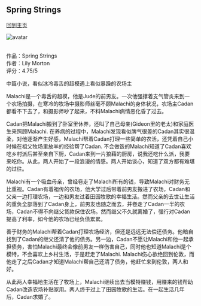 ## Spring Strings
[回到主页](https://boheme130.github.io/Fiction.git.io/)

![avatar](https://thomaskinkade.com/wp-content/uploads/2020/02/redret_cnu.jpg)
<br>
<br>



作品：Spring Strings <br>
作者：Lily Morton <br>
评分：4.75/5 <br>

中篇小说，看似冰冷毒舌的超模遇上看似暴躁的农场主

Malachi是一个毒舌的超模，他是Jude的前男友。一次他强撑着支气管炎来到一个农场拍摄，在寒冷的牧场中摄影师丝毫不顾Malachi的身体状况，农场主Cadan都看不下去了，和摄影师吵了起来，不料Malachi病情恶化昏了过去。

Cadan把Malachi搬到了卧室里休养，还叫了自己母亲(Gideon里的老太)和家庭医生来照顾Malachi. 在养病的过程中，Malachi发现看似脾气很差的Cadan其实很温柔，对他逐渐产生好感，Malachi帮着Cadan打理一些简单的农活，还凭着自己小时候在祖父牧场里放羊的经验帮了Cadan. 不会做饭的Malachi知道了Cadan喜欢吃乡村派后甚至亲自下厨，Cadan来到一片狼藉的厨房，说我还吃什么派，我要来吃你。从此，两人开始了一段浪漫的情感。两人开始谈心，知道了双方都有难堪的过往。

Malachi有一个吸血母亲，曾经卷走了Malachi所有的钱，导致Malachi对财务无比重视。Cadan有着祖传的农场，他大学过后带着前男友搬进了农场，Cadan和父亲一边打理农场，一边和男友过着田园牧歌的幸福生活。然而父亲的去世让生活的重负全部落到了Cadan身上，前男友也随之而去，并卷走了Cadan一半的农场，Cadan不得不向继父贷款保住农场。然而继父不久就离婚了，强行对Cadan提高了利率，如今他的农场已经负债累累。

善于财务的Malachi帮着Cadan打理农场经济，但还是远远无法偿还债务。他暗自找到了Cadan的继父还清了他的债务。另一边，Cadan不愿让Malachi和他一起承担债务，害怕Malachi最终会像前男友一样伤害自己，同时他也知道Malachi是个模特，不会喜欢上乡村生活，于是赶走了Malachi. Malachi伤心欲绝回到伦敦，而他走了之后Cadan才知道Malachi帮自己还清了债务，他赶忙来到伦敦，两人和好。

从此两人幸福地生活在了牧场上，Malachi继续出去当模特赚钱，用赚来的钱帮助Cadan改造农场补贴家用。两人终于过上了田园牧歌的生活。在一起生活几年后，Cadan求婚了。
